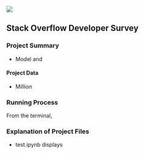 ![](../readme_assets/2021-stack-overflow-dev-survey.png?raw=true)

## Stack Overflow Developer Survey

### Project Summary
* Model and



#### Project Data
* Million


### Running Process
From the terminal,

### Explanation of Project Files
* test.ipynb displays
